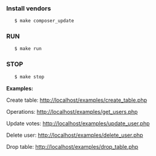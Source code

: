 ### Install vendors
```bash
   $ make composer_update
```

### RUN
```bash
   $ make run
```

### STOP
```bash
   $ make stop
```

**Examples:**

Create table: [http://localhost/examples/create_table.php](http://localhost/examples/create_table.php)

Operations: [http://localhost/examples/get_users.php](http://localhost/examples/get_users.php)

Update votes: [http://localhost/examples/update_user.php](http://localhost/examples/update_user.php)

Delete user: [http://localhost/examples/delete_user.php](http://localhost/examples/delete_user.php)

Drop table: [http://localhost/examples/drop_table.php](http://localhost/examples/drop_table.php)